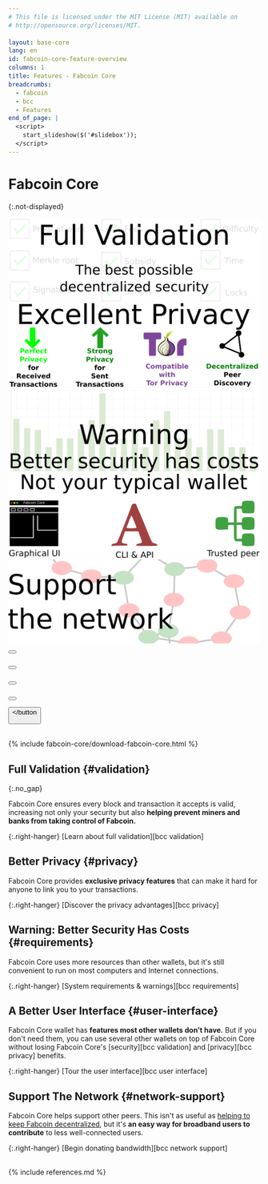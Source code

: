 ```yaml
---
# This file is licensed under the MIT License (MIT) available on
# http://opensource.org/licenses/MIT.

layout: base-core
lang: en
id: fabcoin-core-feature-overview
columns: 1
title: Features - Fabcoin Core
breadcrumbs:
  - fabcoin
  - bcc
  - Features
end_of_page: |
  <script>
    start_slideshow($('#slidebox'));
  </script>
---
```


# Fabcoin Core
{:.not-displayed}

<div id="slidebox">
  <div class="slide-viewer">
    <div class="slide-group">
      <div class="slide slide-1">
        <a href="#validation"><img src="/img/fabcoin-core/slider-validation.svg" alt="Full Validation: the best possible decentralized security" /></a>
      </div>
      <div class="slide slide-2">
        <a href="#privacy"><img src="/img/fabcoin-core/slider-privacy.svg" alt="Strong privacy" /></a>
      </div>
      <div class="slide slide-3">
        <a href="#requirements"><img src="/img/fabcoin-core/slider-warning.svg" alt="Requirements and warnings" /></a>
      </div>
      <div class="slide slide-4">
        <a href="#user-interface"><img src="/img/fabcoin-core/slider-ui.svg" alt="User interface" /></a>
      </div>
      <div class="slide slide-5">
        <a href="#network-support"><img src="/img/fabcoin-core/slider-network.svg" alt="Support the network" /></a>
      </div>
    </div>
  </div>
  <div class="slide-buttons"
   ><button type="image" class="slide-btn button-1" markdown="1"
     ><span class="fa fa-check-square-o"></span></button>

   <button type="button" class="slide-btn button-2" markdown="1"
     ><span class="fa fa-shield"></span></button>

   <button type="button" class="slide-btn button-3" markdown="1"
     ><span class="fa fa-bar-chart"></span></button>

   <button type="button" class="slide-btn button-4" markdown="1"
     ><span class="fa fa-sign-in"></span></button>

   <button type="button" class="slide-btn button-5" markdown="1"
     ><span class="fa fa-globe"></span></button
  ></div>
</div>

<br class="clear">
{% include fabcoin-core/download-fabcoin-core.html %}

## <span class="fa fa-check-square-o fa-lg"></span> Full Validation {#validation}
{:.no_gap}

Fabcoin Core ensures every block and transaction it accepts is valid,
increasing not only your security but also **helping prevent miners and
banks from taking control of Fabcoin.**

{:.right-hanger}
[Learn about full validation][bcc validation]

## <span class="fa fa-shield fa-lg"></span> Better Privacy {#privacy}

Fabcoin Core provides **exclusive privacy features** that can make it
hard for anyone to link you to your transactions.

{:.right-hanger}
[Discover the privacy advantages][bcc privacy]


## <span class="fa fa-bar-chart fa-lg"></span> Warning: Better Security Has Costs {#requirements}

Fabcoin Core uses more resources than other wallets, but it's still
convenient to run on most computers and Internet connections.

{:.right-hanger}
[System requirements & warnings][bcc requirements]


## <span class="fa fa-sign-in fa-lg"></span> A Better User Interface {#user-interface}

Fabcoin Core wallet has **features most other wallets don't have.** But
if you don't need them, you can use several other wallets on top of
Fabcoin Core without losing Fabcoin Core's [security][bcc validation] and
[privacy][bcc privacy] benefits.

{:.right-hanger}
[Tour the user interface][bcc user interface]


## <span class="fa fa-globe fa-lg"></span> Support The Network {#network-support}

Fabcoin Core helps support other peers. This isn't as useful as [helping
to keep Fabcoin decentralized](#validation), but it's **an easy way for
broadband users to contribute** to less well-connected users.

{:.right-hanger}
[Begin donating bandwidth][bcc network support]

<br>
{% include references.md %}
